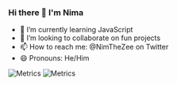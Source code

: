 ### Hi there 👋 I'm Nima

- 🌱 I’m currently learning JavaScript
- 👯 I’m looking to collaborate on fun projects
- 📫 How to reach me: @NimTheZee on Twitter
- 😄 Pronouns: He/Him


![Metrics](https://metrics.lecoq.io/n13a?template=classic&isocalendar=1&languages=1&stars=1&tweets=1&isocalendar.duration=half-year&languages.limit=8&languages.threshold=0%25&languages.colors=github&languages.sections=most-used&languages.indepth=false&languages.analysis.timeout=15&languages.categories=markup%2C%20programming&languages.recent.categories=markup%2C%20programming&languages.recent.load=300&languages.recent.days=14&stars.limit=4&tweets.attachments=true&tweets.limit=2&tweets.user=nimthezee&config.timezone=Europe%2FIstanbul)
![Metrics](/metrics.plugin.wakatime.svg)

